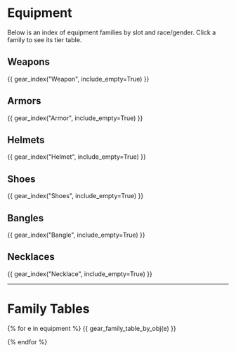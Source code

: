 # Equipment

Below is an index of equipment families by slot and race/gender. Click a family to see its tier table.

## Weapons
{{ gear_index("Weapon", include_empty=True) }}

## Armors
{{ gear_index("Armor", include_empty=True) }}

## Helmets
{{ gear_index("Helmet", include_empty=True) }}

## Shoes
{{ gear_index("Shoes", include_empty=True) }}

## Bangles
{{ gear_index("Bangle", include_empty=True) }}

## Necklaces
{{ gear_index("Necklace", include_empty=True) }}

---

# Family Tables

{% for e in equipment %}
{{ gear_family_table_by_obj(e) }}

{% endfor %}

